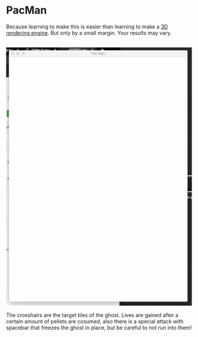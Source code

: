 # PacMan

Because learning to make this is easier than learning to make
a [3D rendering engine](https://github.com/ASSERT-game/ASSERT_game2). But only by a small margin. Your results
may vary.

<br>
<img height="700" src="https://github.com/ASSERT-game/pac_man/blob/master/resources/cookie.gif" />
<br>

The crosshairs are the target tiles of the ghost. Lives are gained after a certain amount of pellets are cosumed, also there is a special attack with spacebar that freezes the ghost in place, but be careful to not run into them!

